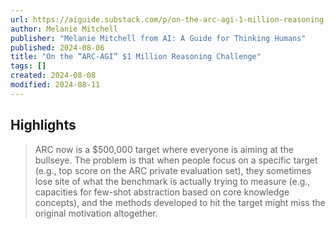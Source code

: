 ```yaml
---
url: https://aiguide.substack.com/p/on-the-arc-agi-1-million-reasoning
author: Melanie Mitchell
publisher: "Melanie Mitchell from AI: A Guide for Thinking Humans"
published: 2024-08-06
title: "On the “ARC-AGI” $1 Million Reasoning Challenge"
tags: []
created: 2024-08-08
modified: 2024-08-11
---
```


## Highlights

> ARC now is a $500,000 target where everyone is aiming at the bullseye. The problem is that when people focus on a specific target (e.g., top score on the ARC private evaluation set), they sometimes lose site of what the benchmark is actually trying to measure (e.g., capacities for few-shot abstraction based on core knowledge concepts), and the methods developed to hit the target might miss the original motivation altogether.

